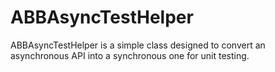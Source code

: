 ABBAsyncTestHelper
==================

ABBAsyncTestHelper is a simple class designed to convert an asynchronous API into a synchronous one for unit testing.
